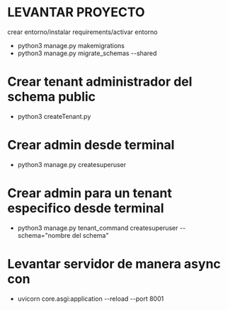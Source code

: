# LEVANTAR PROYECTO
crear entorno/instalar requirements/activar entorno
- python3 manage.py makemigrations
- python3 manage.py migrate_schemas --shared
<!-- - python3 manage.py migrate_schemas -->

# Crear tenant administrador del schema public
- python3 createTenant.py

# Crear admin desde terminal
- python3 manage.py createsuperuser

# Crear admin para un tenant especifico desde terminal
- python3 manage.py tenant_command createsuperuser --schema="nombre del schema"

# Levantar servidor de manera async con
- uvicorn core.asgi:application --reload --port 8001